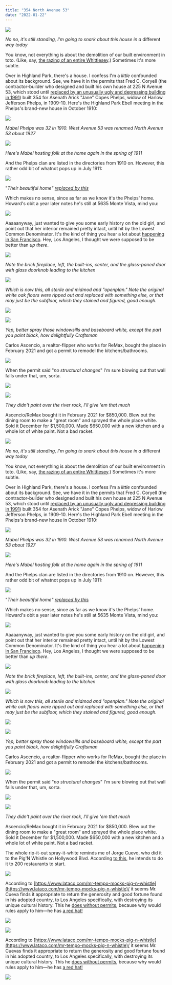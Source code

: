 ```yaml
---
title: "354 North Avenue 53"
date: "2022-01-22"
---
```


![](images/screen-shot-2022-01-12-at-5.18.07-pm.jpg)

_No no, it's still standing, I'm going to snark about this house in a_ different _way today_

You know, not everything is about the demolition of our built environment in toto. (Like, say, [the razing of an entire Whittlesey](https://www.riplosangeles.com/an-appeal-to-reason-at-1537-south-wilton-pl/).) Sometimes it's more subtle.

Over in Highland Park, there's a house. I confess I'm a _little_ confounded about its background. See, we have it in the permits that Fred C. Coryell (the contractor-builder who designed and built his own house at 225 N Avenue 53, which stood until [replaced by an unusually ugly and depressing building in 1991](https://www.apartments.com/225-north-avenue-53-los-angeles-ca/fdnfb4r/)) built 354 for Asenath Arick "Jane" Copes Phelps, widow of Harlow Jefferson Phelps, in 1909-10. Here's the Highland Park Ebell meeting in the Phelps's brand-new house in October 1910:

![](images/highland-park-hearal-20-may-1911.jpg)

_Mabel Phelps was 32 in 1910. West Avenue 53 was renamed North Avenue 53 about 1927_

![](images/highland-park-herald-october-22-1910.jpg)

_Here's Mabel hosting folk at the home again in the spring of 1911_

And the Phelps clan are listed in the directories from 1910 on. However, this rather odd bit of whatnot pops up in July 1911:

![](images/july-1911.jpg)

"_Their beautiful home" [replaced by this](https://www.redfin.com/CA/Los-Angeles/5635-Monte-Vista-St-90042/home/7078099)_

Which makes no sense, since as far as we know it's the Phelps' home. Howard's obit a year later notes he's still at 5635 Monte Vista, mind you:

![](images/screen-shot-2021-10-17-at-11.29.30-am.jpg)

Aaaaanyway, just wanted to give you some early history on the old girl, and point out that her interior remained pretty intact, until hit by the Lowest Common Denominator. It's the kind of thing you hear a lot about [happening in San Francisco](https://www.marketwatch.com/story/new-tech-money-is-destroying-the-streets-of-san-francisco-2015-06-08). Hey, Los Angeles, I thought we were supposed to be better than _up there_.

![](images/89_dw20183874_3_1599248073.jpg)

_Note the brick fireplace, left, the built-ins, center, and the glass-paned door with glass doorknob leading to the kitchen_

![](images/screen-shot-2022-01-12-at-3.28.58-pm.jpg)

_Which is now this, all sterile and midmod and "openplan." Note the original white oak floors were ripped out and replaced with something else, or that may just be the subfloor, which they stained and figured, good enough._

![](images/89_dw20183874_4_1599248073.jpg)

![](images/screen-shot-2022-01-12-at-3.32.24-pm.jpg)

_Yep, better spray those windowsills and baseboard white, except the part you paint black, how delightfully Craftsman_

Carlos Ascencio, a realtor-flipper who works for ReMax, bought the place in February 2021 and got a permit to remodel the kitchens/bathrooms.

![](images/screen-shot-2022-01-12-at-4.13.37-pm.jpg)

When the permit said "_no structural changes_" I'm sure blowing out that wall falls under that, um, sorta.

![](images/89_dw20183874_2_1599248073.jpg)

![](images/screen-shot-2022-01-12-at-4.26.22-pm.jpg)

_They didn't paint over the river rock, I'll give 'em that much_

Ascencio/ReMax bought it in February 2021 for $850,000. Blew out the dining room to make a "great room" and sprayed the whole place white. Sold it December for $1,500,000. Made $650,000 with a new kitchen and a whole lot of white paint. Not a bad racket.

![](images/screen-shot-2022-01-12-at-5.18.07-pm.jpg)

_No no, it's still standing, I'm going to snark about this house in a_ different _way today_

You know, not everything is about the demolition of our built environment in toto. (Like, say, [the razing of an entire Whittlesey](https://www.riplosangeles.com/an-appeal-to-reason-at-1537-south-wilton-pl/).) Sometimes it's more subtle.

Over in Highland Park, there's a house. I confess I'm a _little_ confounded about its background. See, we have it in the permits that Fred C. Coryell (the contractor-builder who designed and built his own house at 225 N Avenue 53, which stood until [replaced by an unusually ugly and depressing building in 1991](https://www.apartments.com/225-north-avenue-53-los-angeles-ca/fdnfb4r/)) built 354 for Asenath Arick "Jane" Copes Phelps, widow of Harlow Jefferson Phelps, in 1909-10. Here's the Highland Park Ebell meeting in the Phelps's brand-new house in October 1910:

![](images/highland-park-hearal-20-may-1911.jpg)

_Mabel Phelps was 32 in 1910. West Avenue 53 was renamed North Avenue 53 about 1927_

![](images/highland-park-herald-october-22-1910.jpg)

_Here's Mabel hosting folk at the home again in the spring of 1911_

And the Phelps clan are listed in the directories from 1910 on. However, this rather odd bit of whatnot pops up in July 1911:

![](images/july-1911.jpg)

"_Their beautiful home" [replaced by this](https://www.redfin.com/CA/Los-Angeles/5635-Monte-Vista-St-90042/home/7078099)_

Which makes no sense, since as far as we know it's the Phelps' home. Howard's obit a year later notes he's still at 5635 Monte Vista, mind you:

![](images/screen-shot-2021-10-17-at-11.29.30-am.jpg)

Aaaaanyway, just wanted to give you some early history on the old girl, and point out that her interior remained pretty intact, until hit by the Lowest Common Denominator. It's the kind of thing you hear a lot about [happening in San Francisco](https://www.marketwatch.com/story/new-tech-money-is-destroying-the-streets-of-san-francisco-2015-06-08). Hey, Los Angeles, I thought we were supposed to be better than _up there_.

![](images/89_dw20183874_3_1599248073.jpg)

_Note the brick fireplace, left, the built-ins, center, and the glass-paned door with glass doorknob leading to the kitchen_

![](images/screen-shot-2022-01-12-at-3.28.58-pm.jpg)

_Which is now this, all sterile and midmod and "openplan." Note the original white oak floors were ripped out and replaced with something else, or that may just be the subfloor, which they stained and figured, good enough._

![](images/89_dw20183874_4_1599248073.jpg)

![](images/screen-shot-2022-01-12-at-3.32.24-pm.jpg)

_Yep, better spray those windowsills and baseboard white, except the part you paint black, how delightfully Craftsman_

Carlos Ascencio, a realtor-flipper who works for ReMax, bought the place in February 2021 and got a permit to remodel the kitchens/bathrooms.

![](images/screen-shot-2022-01-12-at-4.13.37-pm.jpg)

When the permit said "_no structural changes_" I'm sure blowing out that wall falls under that, um, sorta.

![](images/89_dw20183874_2_1599248073.jpg)

![](images/screen-shot-2022-01-12-at-4.26.22-pm.jpg)

_They didn't paint over the river rock, I'll give 'em that much_

Ascencio/ReMax bought it in February 2021 for $850,000. Blew out the dining room to make a "great room" and sprayed the whole place white. Sold it December for $1,500,000. Made $650,000 with a new kitchen and a whole lot of white paint. Not a bad racket.

The whole rip-it-out spray-it-white reminds me of Jorge Cuevo, who did it to the Pig'N Whistle on Hollywood Blvd. According [to this](https://www.instagram.com/p/CWcO1I3poNH/), he intends to do it to 200 restaurants to start.

![](images/screen-shot-2022-01-13-at-2.42.52-pm.jpg)

According to [https://www.lataco.com/mr-tempo-mocks-pig-n-whistle](https://www.lataco.com/mr-tempo-mocks-pig-n-whistle)/ it seems Mr. Cueva finds it appropriate to return the generosity and good fortune found in his adopted country, to Los Angeles specifically, with destroying its unique cultural history. This he [does without permits](https://www.lataco.com/pig-whistle-destruction-mr-tempo/), because why would rules apply to him—he has [a red hat!](https://www.instagram.com/p/CXrs_grPb9r/)

![](images/screen-shot-2022-01-13-at-2.00.43-pm.jpg)

![](images/screen-shot-2022-01-13-at-2.42.52-pm.jpg)

According to [https://www.lataco.com/mr-tempo-mocks-pig-n-whistle](https://www.lataco.com/mr-tempo-mocks-pig-n-whistle)/ it seems Mr. Cuevas finds it appropriate to return the generosity and good fortune found in his adopted country, to Los Angeles specifically, with destroying its unique cultural history. This he [does without permits](https://www.lataco.com/pig-whistle-destruction-mr-tempo/), because why would rules apply to him—he has [a red hat!](https://www.instagram.com/p/CXrs_grPb9r/)

![](images/screen-shot-2022-01-13-at-2.00.43-pm.jpg)
